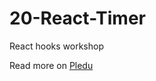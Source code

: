 # 20-React-Timer

React hooks workshop

Read more on [Pledu](https://pledu.plataforma5.la/modules/99eabebc-88c1-463e-8d4e-9f5cdb5db947)
